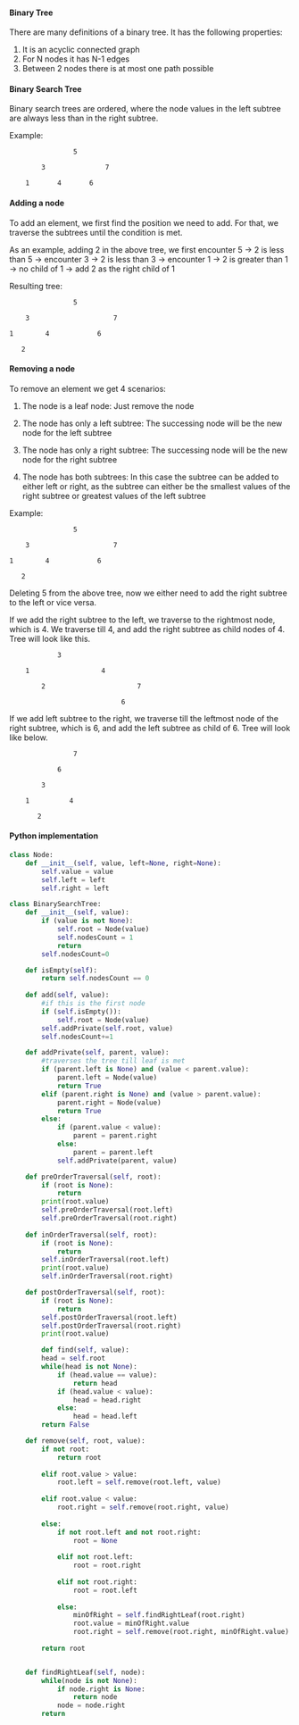 #### Binary Tree

There are many definitions of a binary tree. It has the following properties:

1. It is an acyclic connected graph
2. For N nodes it has N-1 edges
3. Between 2 nodes there is at most one path possible

#### Binary Search Tree

Binary search trees are ordered, where the node values in the left subtree are always less than in the right subtree.

Example:


                    5

            3               7

        1       4       6

#### Adding a node

To add an element, we first find the position we need to add. For that, we traverse the subtrees until the condition is met.

As an example, adding 2 in the above tree, we first encounter 5 -> 2 is less than 5 -> encounter 3 -> 2 is less than 3 -> encounter 1 -> 2 is greater than 1 -> no child of 1 -> add 2 as the right child of 1

Resulting tree:


                    5

        3                     7

    1        4            6

       2

#### Removing a node

To remove an element we get 4 scenarios:

1. The node is a leaf node: Just remove the node

2. The node has only a left subtree: The successing node will be the new node for the left subtree

3. The node has only a right subtree: The successing node will be the new node for the right subtree

4. The node has both subtrees: In this case the subtree can be added to either left or right, as the subtree can either be the smallest values of the right subtree or greatest values of the left subtree


Example:


                    5

        3                     7

    1        4            6

       2

Deleting 5 from the above tree, now we either need to add the right subtree to the left or vice versa. 

If we add the right subtree to the left, we traverse to the rightmost node, which is 4. We traverse till 4, and add the right subtree as child nodes of 4. Tree will look like this.

                3

        1                  4

            2                       7

                                6


If we add left subtree to the right, we traverse till the leftmost node of the right subtree, which is 6, and add the left subtree as child of 6. Tree will look like below.

                    7

                6

            3   

        1          4

           2
            

#### Python implementation

```python
class Node:
    def __init__(self, value, left=None, right=None):
        self.value = value
        self.left = left
        self.right = left

class BinarySearchTree:
    def __init__(self, value):
        if (value is not None):
            self.root = Node(value)
            self.nodesCount = 1
            return
        self.nodesCount=0

    def isEmpty(self):
        return self.nodesCount == 0
        
    def add(self, value):
        #if this is the first node
        if (self.isEmpty()):
            self.root = Node(value)
        self.addPrivate(self.root, value)
        self.nodesCount+=1

    def addPrivate(self, parent, value):
        #traverses the tree till leaf is met
        if (parent.left is None) and (value < parent.value):
            parent.left = Node(value)
            return True
        elif (parent.right is None) and (value > parent.value):
            parent.right = Node(value)
            return True
        else:
            if (parent.value < value):
                parent = parent.right
            else:
                parent = parent.left
            self.addPrivate(parent, value)

    def preOrderTraversal(self, root):
        if (root is None):
            return
        print(root.value)
        self.preOrderTraversal(root.left)
        self.preOrderTraversal(root.right)
    
    def inOrderTraversal(self, root):
        if (root is None):
            return
        self.inOrderTraversal(root.left)
        print(root.value)
        self.inOrderTraversal(root.right)

    def postOrderTraversal(self, root):
        if (root is None):
            return
        self.postOrderTraversal(root.left)
        self.postOrderTraversal(root.right)
        print(root.value)

        def find(self, value):
        head = self.root
        while(head is not None):
            if (head.value == value):
                return head
            if (head.value < value):
                head = head.right
            else:
                head = head.left
        return False

    def remove(self, root, value):
        if not root:
            return root
        
        elif root.value > value:
            root.left = self.remove(root.left, value)
            
        elif root.value < value:
            root.right = self.remove(root.right, value)
            
        else:
            if not root.left and not root.right:
                root = None
            
            elif not root.left:
                root = root.right
                
            elif not root.right:
                root = root.left
                
            else:
                minOfRight = self.findRightLeaf(root.right)
                root.value = minOfRight.value
                root.right = self.remove(root.right, minOfRight.value)
                
        return root


    def findRightLeaf(self, node):
        while(node is not None):
            if node.right is None:
                return node
            node = node.right
        return
```